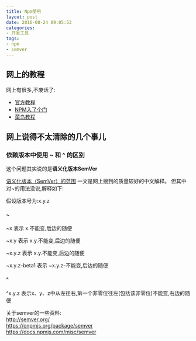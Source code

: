 ```yaml
---
title: Npm使用
layout: post
date: 2016-08-24 09:05:53
categories: 
- 开发工具
tags: 
- npm
- semver
---
```

## 网上的教程
网上有很多,不废话了:

- [官方教程](https://docs.npmjs.com/)
- [NPM入了个门](http://www.cnblogs.com/fsjohnhuang/p/4178019.html)
- [菜鸟教程](http://www.runoob.com/nodejs/nodejs-npm.html)

## 网上说得不太清除的几个事儿
### 依赖版本中使用 ~ 和 ^ 的区别

这个问题其实说的是**语义化版本SemVer**

[语义化版本（SemVer）的范围](http://www.u396.com/semver-range.html) 一文是网上搜到的质量较好的中文解释。
但其中对~的用法没说,解释如下:

假设版本号为:x.y.z
#### ~ 
~x 表示 x.不能变,后边的随便

~x.y 表示 x.y.不能变,后边的随便

~x.y.z 表示 x.y.不能变,后边的随便

~x.y.z-beta1 表示 ~x.y.z-不能变,后边的随便

#### ^ 
^x.y.z 表示x、y、z中从左往右,第一个非零位往左(包括该非零位)不能变,右边的随便

关于semver的一些资料:  
http://semver.org/  
https://cnpmjs.org/package/semver   
https://docs.npmjs.com/misc/semver   

